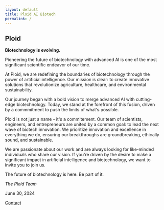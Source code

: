 ```yaml
---
layout: default
title: Ploid AI Biotech
permalink: /
---
```


## Ploid

<b>Biotechnology is evolving.</b>

Pioneering the future of biotechnology with advanced AI is one of the most significant scientific endeavor of our time.

At Ploid, we are redefining the boundaries of biotechnology through the power of artificial intelligence. Our mission is clear: to create innovative solutions that revolutionize agriculture, healthcare, and environmental sustainability.

Our journey began with a bold vision to merge advanced AI with cutting-edge biotechnology. Today, we stand at the forefront of this fusion, driven by a commmitment to push the limits of what's possible.

Ploid is not just a name - it's a commitement. Our team of scientists, engineers, and entrepreneurs are united by a common goal: to lead the next wave of biotech innovation. We prioritize innovation and excellence in everything we do, ensuring our breakthroughs are groundbreaking, ethically sound, and sustainable.

We are passionate about our work and are always looking for like-minded individuals who share our vision. If you're driven by the desire to make a significant impact in artificial intelligence and biotechnology, we want to invite you to join us.

The future of biotechnology is here. Be part of it.

<i>The Ploid Team</i>

June 30, 2024

<a href="/contact">Contact</a>
